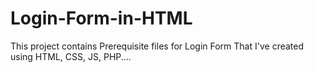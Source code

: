 # Login-Form-in-HTML
This project contains Prerequisite files for Login Form That I've created using HTML, CSS, JS, PHP....
